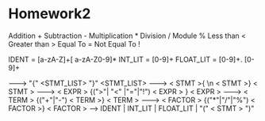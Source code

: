 # Homework2


Addition				+
Subtraction				-
Multiplication			*
Division					/
Module					% 
Less than				<
Greater than				>
Equal To				= 
Not Equal To			!
	
IDENT = [a-zA-Z]+[ a-zA-Z0-9]*
INT_LIT = [0-9]+
FLOAT_LIT = [0-9]+. [0-9]+


<PROGRAM> ---> "{"  <STMT_LIST>   "}"
<STMT_LIST> ---> < STMT >{ \n < STMT >}
< STMT > --->  < EXPR > {(">"| "<" |"="|"!") < EXPR > }
< EXPR > --->  < TERM >  {("+"|"-") < TERM >}
< TERM > ---> < FACTOR > {("*"|"/"|"%") < FACTOR >}
< FACTOR > --> IDENT | INT_LIT | FLOAT_LIT | "(" < STMT > ")"
